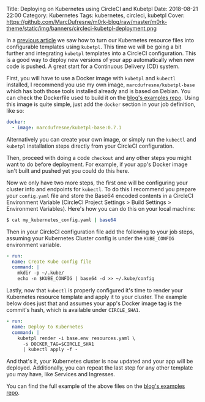 Title: Deploying on Kubernetes using CircleCI and Kubetpl
Date: 2018-08-21 22:00
Category: Kubernetes
Tags: kubernetes, circleci, kubetpl
Cover: https://github.com/MarcDufresne/m0rk-blog/raw/master/m0rk-theme/static/img/banners/circleci-kubetpl-deployment.png

In a [previous article]({filename}/kubernetes-templating.md) we saw how to turn our Kubernetes
resource files into configurable templates using `kubetpl`. This time we will be going a bit further
and integrating `kubetpl` templates into a CircleCI configuration. This is a good way to deploy new versions
of your app automatically when new code is pushed. A great start for a Continuous Delivery (CD) system.

First, you will have to use a Docker image with `kubetpl` and `kubectl` installed, I recommend you use
my own image, `marcdufresne/kubetpl-base` which has both those tools installed already and is based on Debian.
You can check the Dockerfile used to build it on the
[blog's examples repo](https://github.com/MarcDufresne/m0rk-blog-examples/tree/master/kubetpl-circleci-deploy).
Using this image is quite simple, just add the `docker` section in your job definition, like so:

```yaml
docker:
  - image: marcdufresne/kubetpl-base:0.7.1
```

Alternatively you can create your own image, or simply run the `kubectl` and `kubetpl` installation steps directly
from your CircleCI configuration.

Then, proceed with doing a code `checkout` and any other steps you might want to do before deployment.
For example, if your app's Docker image isn't built and pushed yet you could do this here.

Now we only have two more steps, the first one will be configuring your cluster info and endpoints for `kubectl`.
To do this I recommend you prepare your `config.yaml` file and store the Base64 encoded contents in a
CircleCI Environment Variable (CircleCI Project Settings > Build Settings > Environment Variables).
Here's how you can do this on your local machine:

```bash
$ cat my_kubernetes_config.yaml | base64
```

Then in your CircleCI configuration file add the following to your job steps, assuming your Kubernetes Cluster config
is under the `KUBE_CONFIG` environment variable.

```yaml
- run:
  name: Create Kube config file
  command: |
    mkdir -p ~/.kube/
    echo -n $KUBE_CONFIG | base64 -d >> ~/.kube/config
```

Lastly, now that `kubectl` is properly configured it's time to render your Kubernetes resource template and apply
it to your cluster. The example below does just that and assumes your app's Docker image tag is the commit's hash,
which is available under `CIRCLE_SHA1`.

```yaml
- run:
  name: Deploy to Kubernetes
  command: |
    kubetpl render -i base.env resources.yaml \
      -s DOCKER_TAG=$CIRCLE_SHA1
      | kubectl apply -f -
```

And that's it, your Kubernetes cluster is now updated and your app will be deployed. Additionally, you can repeat the
last step for any other template you may have, like Services and Ingresses.

You can find the full example of the above files on the
[blog's examples repo](https://github.com/MarcDufresne/m0rk-blog-examples/tree/master/kubetpl-circleci-deploy).
